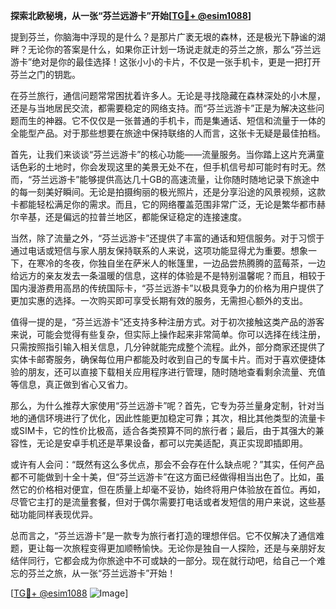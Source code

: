 **探索北欧秘境，从一张“芬兰远游卡”开始[[TG💪+ @esim1088](https://t.me/s/esim1088)]**

提到芬兰，你脑海中浮现的是什么？是那片广袤无垠的森林，还是极光下静谧的湖畔？无论你的答案是什么，如果你正计划一场说走就走的芬兰之旅，那么“芬兰远游卡”绝对是你的最佳选择！这张小小的卡片，不仅是一张手机卡，更是一把打开芬兰之门的钥匙。

在芬兰旅行，通信问题常常困扰着许多人。无论是寻找隐藏在森林深处的小木屋，还是与当地居民交流，都需要稳定的网络支持。而“芬兰远游卡”正是为解决这些问题而生的神器。它不仅仅是一张普通的手机卡，而是集通话、短信和流量于一体的全能型产品。对于那些想要在旅途中保持联络的人而言，这张卡无疑是最佳拍档。

首先，让我们来谈谈“芬兰远游卡”的核心功能——流量服务。当你踏上这片充满童话色彩的土地时，你会发现这里的美景无处不在，但手机信号却可能时有时无。然而，“芬兰远游卡”能够提供高达几十GB的高速流量，让你随时随地记录下旅途中的每一刻美好瞬间。无论是拍摄绚丽的极光照片，还是分享沿途的风景视频，这款卡都能轻松满足你的需求。而且，它的网络覆盖范围非常广泛，无论是繁华都市赫尔辛基，还是偏远的拉普兰地区，都能保证稳定的连接速度。

当然，除了流量之外，“芬兰远游卡”还提供了丰富的通话和短信服务。对于习惯于通过电话或短信与家人朋友保持联系的人来说，这项功能显得尤为重要。想象一下，在寒冷的冬夜，你独自坐在萨米人的帐篷里，一边品尝热腾腾的蓝莓茶，一边给远方的亲友发去一条温暖的信息，这样的体验是不是特别温馨呢？而且，相较于国内漫游费用高昂的传统国际卡，“芬兰远游卡”以极具竞争力的价格为用户提供了更加实惠的选择。一次购买即可享受长期有效的服务，无需担心额外的支出。

值得一提的是，“芬兰远游卡”还支持多种注册方式。对于初次接触这类产品的游客来说，可能会觉得有些复杂，但实际上操作起来非常简单。你可以选择在线注册，只需按照指引输入相关信息，几分钟就能完成整个流程。此外，部分商家还提供了实体卡邮寄服务，确保每位用户都能及时收到自己的专属卡片。而对于喜欢便捷体验的朋友，还可以直接下载相关应用程序进行管理，随时随地查看剩余流量、充值等信息，真正做到省心又省力。

那么，为什么推荐大家使用“芬兰远游卡”呢？首先，它专为芬兰量身定制，针对当地的通信环境进行了优化，因此性能更加稳定可靠；其次，相比其他类型的流量卡或SIM卡，它的性价比极高，适合各类预算不同的旅行者；最后，由于其强大的兼容性，无论是安卓手机还是苹果设备，都可以完美适配，真正实现即插即用。

或许有人会问：“既然有这么多优点，那会不会存在什么缺点呢？”其实，任何产品都不可能做到十全十美，但“芬兰远游卡”在这方面已经做得相当出色了。比如，虽然它的价格相对便宜，但在质量上却毫不妥协，始终将用户体验放在首位。再如，尽管它主打的是流量套餐，但对于偶尔需要打电话或者发短信的用户来说，这些基础功能同样表现优异。

总而言之，“芬兰远游卡”是一款专为旅行者打造的理想伴侣。它不仅解决了通信难题，更让每一次旅程变得更加顺畅愉快。无论你是独自一人探险，还是与亲朋好友结伴同行，它都会成为你旅途中不可或缺的一部分。现在就行动吧，给自己一个难忘的芬兰之旅，从一张“芬兰远游卡”开始！

[[TG💪+ @esim1088](https://t.me/s/esim1088) ![Image](https://i.postimg.cc/4NQfJmqS/Snipaste-2025-05-13-00-14-12.png)]